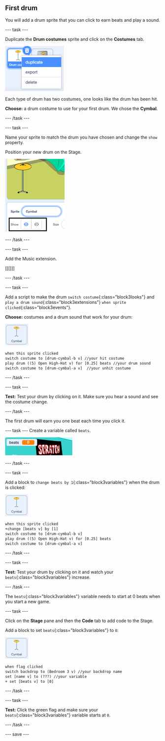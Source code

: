 ## First drum

You will add a drum sprite that you can click to earn beats and play a sound.

--- task ---

Duplicate the **Drum costumes** sprite and click on the **Costumes** tab. 

![](images/duplicate-sprite.png)

Each type of drum has two costumes, one looks like the drum has been hit.

**Choose:** a drum costume to use for your first drum. We chose the **Cymbal**.

--- /task ---

--- task ---

Name your sprite to match the drum you have chosen and change the `show` property.

Position your new drum on the Stage.

![](images/drum-properties.png)

--- /task ---

--- task ---

Add the Music extension.

[[[]]]

--- /task ---

--- task ---

Add a script to make the drum `switch costume`{:class="block3looks"} and `play a drum sound`{:class="block3extensions"} `when sprite clicked`{:class="block3events"}.

**Choose:** costumes and a drum sound that work for your drum:

![](images/cymbal-icon.png)

```blocks3
when this sprite clicked
switch costume to [drum-cymbal-b v] //your hit costume
play drum ((5) Open High-Hat v) for [0.25] beats //your drum sound
switch costume to [drum-cymbal-a v]  //your unhit costume
```

--- /task ---

--- task ---

**Test:** Test your drum by clicking on it. Make sure you hear a sound and see the costume change.

--- /task ---

The first drum will earn you one beat each time you click it.

--- task ---
Create a variable called `beats`.

![](images/beats-variable.png)

--- /task ---

--- task ---

Add a block to `change beats by 1`{:class="block3variables"} when the drum is clicked:

![](images/cymbal-icon.png)

```blocks3
when this sprite clicked
+change [beats v] by [1]
switch costume to [drum-cymbal-b v]
play drum ((5) Open High-Hat v) for [0.25] beats
switch costume to [drum-cymbal-a v]
```

--- /task ---

--- task ---

**Test:** Test your drum by clicking on it and watch your `beats`{:class="block3variables"} increase.

--- /task ---

The `beats`{:class="block3variables"} variable needs to start at 0 beats when you start a new game.

--- task ---

Click on the **Stage** pane and then the **Code** tab to add code to the Stage.

Add a block to set `beats`{:class="block3variables"} to `0`:

![](images/cymbal-icon.png)

```blocks3
when flag clicked
switch backdrop to (Bedroom 3 v) //your backdrop name
set [name v] to (???) //your variable
+ set [beats v] to [0]
```
--- /task ---

--- task ---

**Test:** Click the green flag and make sure your `beats`{:class="block3variables"} variable starts at `0`.

--- /task ---

--- save ---